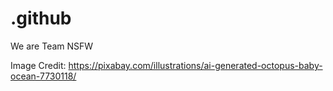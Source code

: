 # .github
We are Team NSFW

Image Credit: https://pixabay.com/illustrations/ai-generated-octopus-baby-ocean-7730118/
